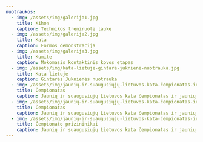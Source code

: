 ```yaml
---
nuotraukos:
  - img: /assets/img/galerija1.jpg
    title: Kihon
    caption: Technikos treniruotė lauke
  - img: /assets/img/galerija2.jpg
    title: Kata
    caption: Formos demonstracija
  - img: /assets/img/galerija3.jpg
    title: Kumite
    caption: Mokomasis kontaktinis kovos etapas
  - img: /assets/img/kata-lietuje-gintarė-juknienė-nuotrauka.jpg
    title: Kata lietuje
    caption: Gintarės Juknienės nuotrauka
  - img: /assets/img/jaunių-ir-suaugusiųjų-lietuvos-kata-čempionatas-ir-jaunių-kovų-čempionatas3.jpg
    title: Čempionatas
    caption: Jaunių ir suaugusiųjų Lietuvos kata čempionatas ir jaunių kovų čempionatas
  - img: /assets/img/jaunių-ir-suaugusiųjų-lietuvos-kata-čempionatas-ir-jaunių-kovų-čempionatas.jpg
    title: Čempionatas
    caption: Jaunių ir suaugusiųjų Lietuvos kata čempionatas ir jaunių kovų čempionatas
  - img: /assets/img/jaunių-ir-suaugusiųjų-lietuvos-kata-čempionatas-ir-jaunių-kovų-čempionatas2.jpg
    title: Čempionato prizininikai
    caption: Jaunių ir suaugusiųjų Lietuvos kata čempionatas ir jaunių kovų čempionatas
---
```


